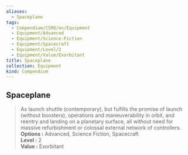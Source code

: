 ```yaml
---
aliases:
  - Spaceplane
tags:
  - Compendium/CSRD/en/Equipment
  - Equipment/Advanced
  - Equipment/Science-Fiction
  - Equipment/Spacecraft
  - Equipment/Level/2
  - Equipment/Value/Exorbitant
title: Spaceplane
collection: Equipment
kind: Compendium
---
```

## Spaceplane  
  
>As launch shuttle (contemporary), but fulfills the promise of launch (without boosters), operations and maneuverability in orbit, and reentry and landing on a planetary surface, all without need for massive refurbishment or colossal external network of controllers.  
> **Options :** Advanced, Science Fiction, Spacecraft  
> **Level :** 2  
> **Value :** Exorbitant